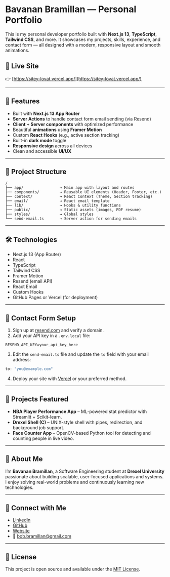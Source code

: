 # Bavanan Bramillan — Personal Portfolio

This is my personal developer portfolio built with **Next.js 13**, **TypeScript**, **Tailwind CSS**, and more. It showcases my projects, skills, experience, and contact form — all designed with a modern, responsive layout and smooth animations.

## 🚀 Live Site

👉 [https://sitey-lovat.vercel.app/](https://sitey-lovat.vercel.app/)  

---

## 📌 Features

- Built with **Next.js 13 App Router**
- **Server Actions** to handle contact form email sending (via Resend)
- **Client + Server components** with optimized performance
- Beautiful **animations** using **Framer Motion**
- Custom **React Hooks** (e.g., active section tracking)
- Built-in **dark mode** toggle
- **Responsive design** across all devices
- Clean and accessible **UI/UX**

---

## 📂 Project Structure

```
/
├── app/                → Main app with layout and routes
├── components/         → Reusable UI elements (Header, Footer, etc.)
├── context/            → React Context (Theme, Section tracking)
├── email/              → React email template
├── lib/                → Hooks & utility functions
├── public/             → Static assets (images, PDF resume)
├── styles/             → Global styles
└── send-email.ts       → Server action for sending emails
```

---

## 🛠️ Technologies

- Next.js 13 (App Router)
- React
- TypeScript
- Tailwind CSS
- Framer Motion
- Resend (email API)
- React Email
- Custom Hooks
- GitHub Pages or Vercel (for deployment)

---

## 📧 Contact Form Setup

1. Sign up at [resend.com](https://resend.com) and verify a domain.
2. Add your API key in a `.env.local` file:

```env
RESEND_API_KEY=your_api_key_here
```

3. Edit the `send-email.ts` file and update the `to` field with your email address:

```ts
to: "you@example.com"
```

4. Deploy your site with [Vercel](https://vercel.com) or your preferred method.

---

## 📁 Projects Featured

- **NBA Player Performance App** – ML-powered stat predictor with Streamlit + Scikit-learn.
- **Drexel Shell (C)** – UNIX-style shell with pipes, redirection, and background job support.
- **Face Counter App** – OpenCV-based Python tool for detecting and counting people in live video.

---

## 🧠 About Me

I’m **Bavanan Bramillan**, a Software Engineering student at **Drexel University** passionate about building scalable, user-focused applications and systems. I enjoy solving real-world problems and continuously learning new technologies.

---

## 🔗 Connect with Me

- [LinkedIn](https://linkedin.com/in/bavananb)
- [GitHub](https://github.com/bobbramillan)
- [Website](https://bobbramillan.github.io/sitey)
- 📧 bob.bramillan@gmail.com

---

## 📜 License

This project is open source and available under the [MIT License](LICENSE).

